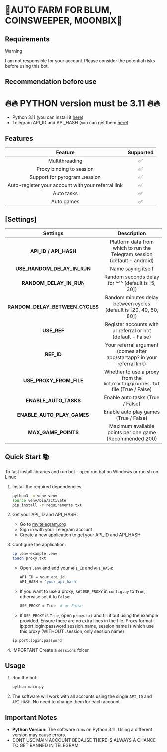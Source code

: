 # 🚀AUTO FARM FOR BLUM, COINSWEEPER, MOONBIX🚀

## Requirements

> [!WARNING]
> I am not responsible for your account. Please consider the potential risks before using this bot.

## Recommendation before use

# 🔥🔥 PYTHON version must be 3.11 🔥🔥

- Python 3.11 (you can install it [here](https://www.python.org/downloads/release/python-3110/))
- Telegram API_ID and API_HASH (you can get them [here](https://my.telegram.org/auth?to=apps))

## Features

|                      Feature                       | Supported |
| :------------------------------------------------: | :-------: |
|                   Multithreading                   |    ✅     |
|              Proxy binding to session              |    ✅     |
|           Support for pyrogram .session            |    ✅     |
| Auto-register your account with your referral link |    ✅     |
|                     Auto tasks                     |    ✅     |
|                     Auto games                     |    ✅     |

## [Settings]

|            Settings             |                                 Description                                  |
| :-----------------------------: | :--------------------------------------------------------------------------: |
|      **API_ID / API_HASH**      |   Platform data from which to run the Telegram session (default - android)   |
|   **USE_RANDOM_DELAY_IN_RUN**   |                              Name saying itself                              |
|     **RANDOM_DELAY_IN_RUN**     |              Random seconds delay for ^^^ (default is [5, 30])               |
| **RANDOM_DELAY_BETWEEN_CYCLES** |      Random minutes delay between cycles (default is [20, 40, 60, 80])       |
|           **USE_REF**           |         Register accounts with ur referral or not (default - False)          |
|           **REF_ID**            |   Your referral argument (comes after app/startapp? in your referral link)   |
|     **USE_PROXY_FROM_FILE**     | Whether to use a proxy from the `bot/config/proxies.txt` file (True / False) |
|      **ENABLE_AUTO_TASKS**      |                       Enable auto tasks (True / False)                       |
|   **ENABLE_AUTO_PLAY_GAMES**    |                    Enable auto play games (True / False)                     |
|       **MAX_GAME_POINTS**       |           Maximum available points per one game (Recommended 200)            |

## Quick Start 📚

To fast install libraries and run bot - open run.bat on Windows or run.sh on Linux

1. Install the required dependencies:

   ```bash
   python3 -m venv venv
   source venv/bin/activate
   pip install -r requirements.txt
   ```

2. Get your API_ID and API_HASH:

   - Go to [my.telegram.org](https://my.telegram.org/auth?to=apps)
   - Sign in with your Telegram account
   - Create a new application to get your API_ID and API_HASH

3. Configure the application:

   ```bash
   cp .env-example .env
   touch proxy.txt
   ```

   - Open `.env` and add your `API_ID` and `API_HASH`:

     ```bash
     API_ID = your_api_id
     API_HASH = 'your_api_hash'
     ```

   - If you want to use a proxy, set `USE_PROXY` in `config.py` to `True`, otherwise set it to `False`:

     ```bash
     USE_PROXY = True  # or False
     ```

   - If `USE_PROXY` is `True`, open `proxy.txt` and fill it out using the example provided. Ensure there are no extra lines in the file.
     Proxy format : ip:port:login:password session_name, session name is which use this proxy (WITHOUT .session, only session name)

   ```txt
   ip:port:login:password
   ```

4. IMPORTANT Create a `sessions` folder

## Usage

1. Run the bot:

   ```bash
   python main.py
   ```

2. The software will work with all accounts using the single `API_ID` and `API_HASH`. No need to change them for each account.

## Important Notes

- **Python Version:** The software runs on Python 3.11. Using a different version may cause errors.
- DONT USE MAIN ACCOUNT BECAUSE THERE IS ALWAYS A CHANCE TO GET BANNED IN TELEGRAM
